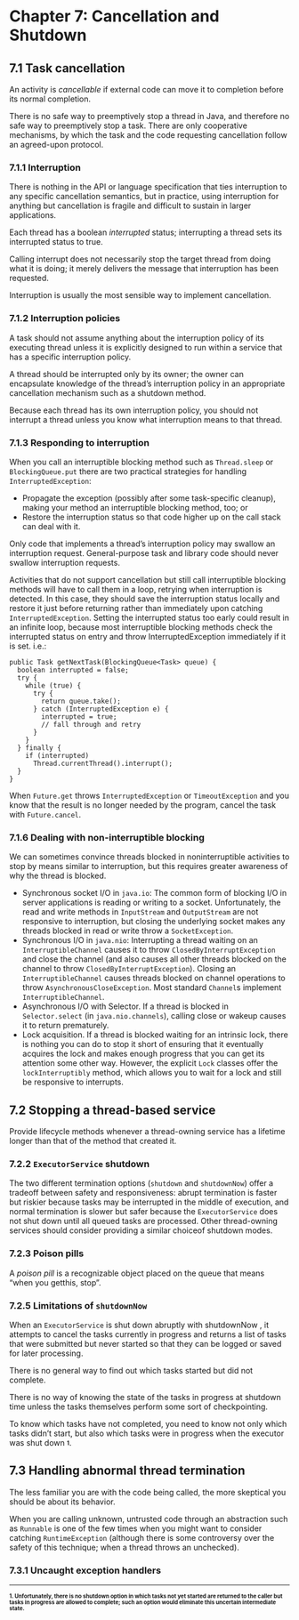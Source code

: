# Chapter 7: Cancellation and Shutdown

## 7.1 Task cancellation

An activity is _cancellable_ if external code can move it to completion before its normal completion.

There is no safe way to preemptively stop a thread in Java, and therefore no safe way to preemptively stop a task. There are only cooperative mechanisms, by which the task and the code requesting cancellation follow an agreed-upon protocol.

### 7.1.1 Interruption

There is nothing in the API or language specification that ties interruption to any specific cancellation semantics, but in practice, using interruption for anything but cancellation is fragile and difficult to sustain in larger applications.

Each thread has a boolean _interrupted_ status; interrupting a thread sets its interrupted status to true.

Calling interrupt does not necessarily stop the target thread from doing what it is doing; it merely delivers the message that interruption has been requested.

Interruption is usually the most sensible way to implement cancellation.

### 7.1.2 Interruption policies

A task should not assume anything about the interruption policy of its executing thread unless it is explicitly designed to run within a service that has a specific interruption policy.

A thread should be interrupted only by its owner; the owner can encapsulate knowledge of the thread’s interruption policy in an appropriate cancellation mechanism such as a shutdown method.

Because each thread has its own interruption policy, you should not interrupt a thread unless you know what interruption means to that thread.

### 7.1.3 Responding to interruption

When you call an interruptible blocking method such as `Thread.sleep` or `BlockingQueue.put` there are two practical strategies for handling `InterruptedException`:

* Propagate the exception (possibly after some task-specific cleanup), making your method an interruptible blocking method, too; or
* Restore the interruption status so that code higher up on the call stack can deal with it.

Only code that implements a thread’s interruption policy may swallow an interruption request. General-purpose task and library code should never swallow interruption requests.

Activities that do not support cancellation but still call interruptible blocking methods will have to call them in a loop, retrying when interruption is detected. In this case, they should save the interruption status locally and restore it just before returning rather than immediately upon catching `InterruptedException`. Setting the interrupted status too early could result in an infinite loop, because most interruptible blocking methods check the interrupted status on entry and throw InterruptedException immediately if it is set. i.e.:
```
public Task getNextTask(BlockingQueue<Task> queue) {
  boolean interrupted = false;
  try {
    while (true) {
      try {
        return queue.take();
      } catch (InterruptedException e) {
        interrupted = true;
        // fall through and retry
      }
    }
  } finally {
    if (interrupted)
      Thread.currentThread().interrupt();
  }
}
```

When `Future.get` throws `InterruptedException` or `TimeoutException` and you know that the result is no longer needed by the program, cancel the task with `Future.cancel`.

### 7.1.6 Dealing with non-interruptible blocking

We can sometimes convince threads blocked in noninterruptible activities to stop by means similar to interruption, but this requires greater awareness of why the thread is blocked.

* Synchronous socket I/O in `java.io`: The common form of blocking I/O in server applications is reading or writing to a socket. Unfortunately, the read and write methods in `InputStream` and `OutputStream` are not responsive to interruption, but closing the underlying socket makes any threads blocked in read or write throw a `SocketException`.
* Synchronous I/O in `java.nio`: Interrupting a thread waiting on an `InterruptibleChannel` causes it to throw `ClosedByInterruptException` and close the channel (and also causes all other threads blocked on the channel to throw `ClosedByInterruptException`). Closing an `InterruptibleChannel` causes threads blocked on channel operations to throw `AsynchronousCloseException`. Most standard `Channel`s implement `InterruptibleChannel`.
* Asynchronous I/O with Selector. If a thread is blocked in `Selector.select` (in `java.nio.channels`), calling close or wakeup causes it to return prematurely.
* Lock acquisition. If a thread is blocked waiting for an intrinsic lock, there is nothing you can do to stop it short of ensuring that it eventually acquires the lock and makes enough progress that you can get its attention some other way. However, the explicit `Lock` classes offer the `lockInterruptibly` method, which allows you to wait for a lock and still be responsive to interrupts.

## 7.2 Stopping a thread-based service

Provide lifecycle methods whenever a thread-owning service has a lifetime longer than that of the method that created it.

### 7.2.2 `ExecutorService` shutdown

The two different termination options (`shutdown` and `shutdownNow`) offer a tradeoff between safety and responsiveness: abrupt termination is faster but riskier because tasks may be interrupted in the middle of execution, and normal termination is slower but safer because the `ExecutorService` does not shut down until all queued tasks are processed. Other thread-owning services should consider providing a similar choiceof shutdown modes.

### 7.2.3 Poison pills

A _poison pill_ is a recognizable object placed on the queue that means “when you getthis, stop”.

### 7.2.5 Limitations of `shutdownNow`

When an `ExecutorService` is shut down abruptly with shutdownNow , it attempts to cancel the tasks currently in progress and returns a list of tasks that were submitted but never started so that they can be logged or saved for later processing.

There is no general way to find out which tasks started but did not complete.

There is no way of knowing the state of the tasks in progress at shutdown time unless the tasks themselves perform some sort of checkpointing.

To know which tasks have not completed, you need to know not only which tasks didn’t start, but also which tasks were in progress when the executor was shut down <sub><sup>**1**</sup></sub>.

## 7.3 Handling abnormal thread termination

The less familiar you are with the code being called, the more skeptical you should be about its behavior.

When you are calling unknown, untrusted code through an abstraction such as `Runnable` is one of the few times when you might want to consider catching `RuntimeException` (although there is some controversy over the safety of this technique; when a thread throws an unchecked).

### 7.3.1 Uncaught exception handlers

----

<sub><sup>**1. Unfortunately, there is no shutdown option in which tasks not yet started are returned to the caller but tasks in progress are allowed to complete; such an option would eliminate this uncertain intermediate state.**</sup></sub>
